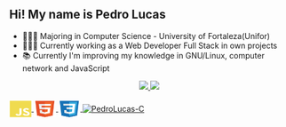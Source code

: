 ## Hi! My name is Pedro Lucas


- 👨🏻‍🎓 Majoring in Computer Science - University of Fortaleza(Unifor)
- 👨🏻‍💻 Currently working as a Web Developer Full Stack in own projects
- 📚 Currently I'm improving my knowledge in GNU/Linux, computer network and JavaScript

<div align="center">
  <a href="https://github.com/pedro-lucas-dias-freitas">
  <img height="180em" src="https://github-readme-stats.vercel.app/api?username=pedro-lucas-dias-freitas&show_icons=true&theme=dark&include_all_commits=true&count_private=true"/>
  <img height="180em" src="https://github-readme-stats.vercel.app/api/top-langs/?username=pedro-lucas-dias-freitas&layout=compact&langs_count=7&theme=dark"/>
</div>
<div style="display: inline_block"><br>
  <img align="center" alt="PedroLucas-Js" height="30" width="40" src="https://raw.githubusercontent.com/devicons/devicon/master/icons/javascript/javascript-plain.svg">
  <img align="center" alt="PedroLucas-HTML" height="30" width="40" src="https://raw.githubusercontent.com/devicons/devicon/master/icons/html5/html5-original.svg">
  <img align="center" alt="PedroLucas-CSS" height="30" width="40" src="https://raw.githubusercontent.com/devicons/devicon/master/icons/css3/css3-original.svg">
  <img align = "center" alt = "PedroLucas-C" height = "30" width = "40" src="https://cdn.jsdelivr.net/gh/devicons/devicon/icons/c/c-original.svg" />
</div>
<div>
  <!-- 
  Instagram
  Whatsapp
  Discord
  Gmail
  -->
</div>
